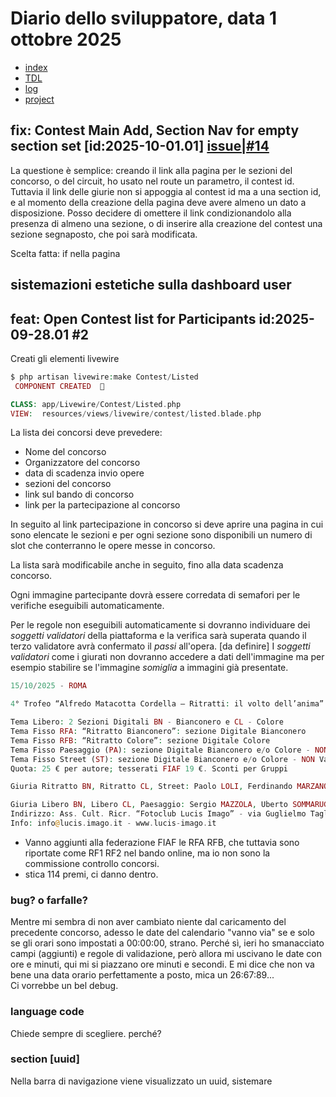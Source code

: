 # Diario dello sviluppatore, data 1 ottobre 2025

* [index](../index.md)
* [TDL](../TDL.md)
* [log](/storage/logs/laravel.log)
* [project](https://github.com/users/mrai64/projects/1)

## fix: Contest Main Add, Section Nav for empty section set [id:2025-10-01.01] [issue|#14](https://github.com/mrai64/yapcp/issues/14)

La questione è semplice: creando il link alla pagina per le sezioni del concorso,
o del circuit, ho usato nel route un parametro, il contest id. Tuttavia
il link delle giurie non si appoggia al contest id ma a una section id,
e al momento della creazione della pagina deve avere almeno un dato
a disposizione. Posso decidere di omettere il link condizionandolo
alla presenza di almeno una sezione, o di inserire alla creazione del contest
una sezione segnaposto, che poi sarà modificata.

Scelta fatta: if nella pagina

## sistemazioni estetiche sulla dashboard user

## feat: Open Contest list for Participants id:2025-09-28.01 #2

Creati gli elementi livewire

```php
$ php artisan livewire:make Contest/Listed
 COMPONENT CREATED  🤙

CLASS: app/Livewire/Contest/Listed.php
VIEW:  resources/views/livewire/contest/listed.blade.php
```

La lista dei concorsi deve prevedere:

* Nome del concorso
* Organizzatore del concorso
* data di scadenza invio opere
* sezioni del concorso
* link sul bando di concorso
* link per la partecipazione al concorso

In seguito al link partecipazione in concorso
si deve aprire una pagina in cui sono elencate le sezioni
e per ogni sezione sono disponibili un numero di slot che
conterranno le opere messe in concorso.

La lista sarà modificabile anche in seguito, fino alla data scadenza concorso.

Ogni immagine partecipante dovrà essere corredata di semafori per le
verifiche eseguibili automaticamente.

Per le regole non eseguibili automaticamente si dovranno
individuare dei *soggetti validatori* della piattaforma e la verifica
sarà superata quando il terzo validatore avrà confermato
il *passi* all'opera. [da definire] I *soggetti validatori*
come i giurati non dovranno accedere a dati dell'immagine ma per esempio
stabilire se l'immagine *somiglia* a immagini già presentate.

```php
15/10/2025 - ROMA

4° Trofeo “Alfredo Matacotta Cordella – Ritratti: il volto dell’anima” - Patr. FIAF 2025Q1

Tema Libero: 2 Sezioni Digitali BN - Bianconero e CL - Colore
Tema Fisso RFA: “Ritratto Bianconero”: sezione Digitale Bianconero
Tema Fisso RFB: “Ritratto Colore”: sezione Digitale Colore
Tema Fisso Paesaggio (PA): sezione Digitale Bianconero e/o Colore - NON Valido Statistica FIAF
Tema Fisso Street (ST): sezione Digitale Bianconero e/o Colore - NON Valido Statistica FIAF
Quota: 25 € per autore; tesserati FIAF 19 €. Sconti per Gruppi

Giuria Ritratto BN, Ritratto CL, Street: Paolo LOLI, Ferdinando MARZANO, Dario RIVA

Giuria Libero BN, Libero CL, Paesaggio: Sergio MAZZOLA, Uberto SOMMARUGA, Roberto DE LEONARDIS
Indirizzo: Ass. Cult. Ricr. “Fotoclub Lucis Imago” - via Guglielmo Tagliacarne 78 - 00148 Roma
Info: info@lucis.imago.it - www.lucis-imago.it

```

* Vanno aggiunti alla federazione FIAF le RFA RFB, che tuttavia sono riportate come RF1 RF2 nel bando online, ma io non sono la commissione controllo concorsi.
* stica 114 premi, ci danno dentro.

### bug? o farfalle?

Mentre mi sembra di non aver cambiato niente dal caricamento del precedente
concorso, adesso le date del calendario "vanno via" se e solo se gli orari sono impostati a 00:00:00, strano. Perché sì, ieri ho smanacciato campi (aggiunti) e regole di
validazione, però allora mi uscivano le date con ore e minuti, qui mi
si piazzano ore minuti e secondi. E mi dice che non va bene una data orario perfettamente a posto, mica un 26:67:89...  
Ci vorrebbe un bel debug.

### language code

Chiede sempre di scegliere. perché?

### section [uuid]

Nella barra di navigazione viene visualizzato un uuid, sistemare
